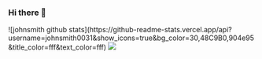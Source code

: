 ### Hi there 👋

<!--
**XINCGer/XINCGer** is a ✨ _special_ ✨ repository because its `README.md` (this file) appears on your GitHub profile.

Here are some ideas to get you started:

- 🔭 I’m currently working on ...
- 🌱 I’m currently learning ...
- 👯 I’m looking to collaborate on ...
- 🤔 I’m looking for help with ...
- 💬 Ask me about ...
- 📫 How to reach me: ...
- 😄 Pronouns: ...
- ⚡ Fun fact: ...
-->
<div>
  ![johnsmith github stats](https://github-readme-stats.vercel.app/api?username=johnsmith0031&show_icons=true&bg_color=30,48C9B0,904e95&title_color=fff&text_color=fff)
  <img src="https://github-readme-stats.vercel.app/api/top-langs/?username=insthync&layout=compact" />
</div>
